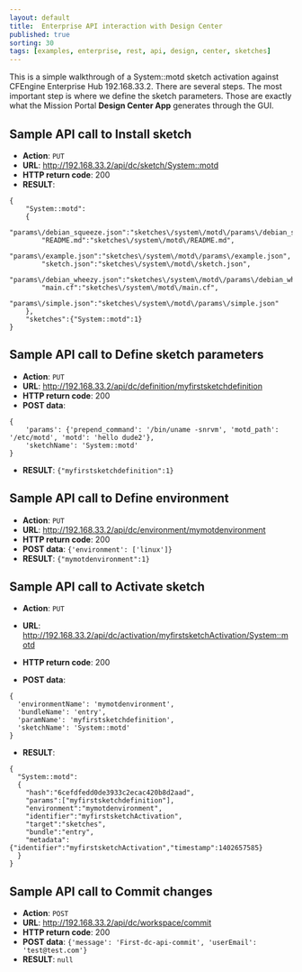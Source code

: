 ```yaml
---
layout: default
title:  Enterprise API interaction with Design Center
published: true
sorting: 30
tags: [examples, enterprise, rest, api, design, center, sketches]
---
```


This is a simple walkthrough of a System::motd sketch activation
against CFEngine Enterprise Hub 192.168.33.2. There are several steps.
The most important step is where we define the sketch parameters.
Those are exactly what the Mission Portal **Design Center App**
generates through the GUI.

## Sample API call to Install sketch
* **Action**: `PUT`
* **URL**: http://192.168.33.2/api/dc/sketch/System::motd
* **HTTP return code**: 200
* **RESULT**:

```
{
    "System::motd":
    {
        "params\/debian_squeeze.json":"sketches\/system\/motd\/params\/debian_squeeze.json",
        "README.md":"sketches\/system\/motd\/README.md",
        "params\/example.json":"sketches\/system\/motd\/params\/example.json",
        "sketch.json":"sketches\/system\/motd\/sketch.json",
        "params\/debian_wheezy.json":"sketches\/system\/motd\/params\/debian_wheezy.json",
        "main.cf":"sketches\/system\/motd\/main.cf",
        "params\/simple.json":"sketches\/system\/motd\/params\/simple.json"
    },
    "sketches":{"System::motd":1}
}
```

## Sample API call to Define sketch parameters
* **Action**: `PUT`
* **URL**: http://192.168.33.2/api/dc/definition/myfirstsketchdefinition
* **HTTP return code**: 200
* **POST data**:

```
{
    'params': {'prepend_command': '/bin/uname -snrvm', 'motd_path': '/etc/motd', 'motd': 'hello dude2'},
    'sketchName': 'System::motd'
}
```

* **RESULT**: ```{"myfirstsketchdefinition":1}```

## Sample API call to Define environment
* **Action**: `PUT`
* **URL**: http://192.168.33.2/api/dc/environment/mymotdenvironment
* **HTTP return code**: 200
* **POST data**: ```{'environment': ['linux']}```
* **RESULT**: ```{"mymotdenvironment":1}```

## Sample API call to Activate sketch
* **Action**: `PUT`
* **URL**: http://192.168.33.2/api/dc/activation/myfirstsketchActivation/System::motd
* **HTTP return code**: 200

* **POST data**:

```
{
  'environmentName': 'mymotdenvironment',
  'bundleName': 'entry',
  'paramName': 'myfirstsketchdefinition',
  'sketchName': 'System::motd'
}
```
* **RESULT**:

```
{
  "System::motd":
  {
    "hash":"6cefdfedd0de3933c2ecac420b8d2aad",
    "params":["myfirstsketchdefinition"],
    "environment":"mymotdenvironment",
    "identifier":"myfirstsketchActivation",
    "target":"sketches",
    "bundle":"entry",
    "metadata":{"identifier":"myfirstsketchActivation","timestamp":1402657585}
  }
}
```

## Sample API call to Commit changes
* **Action**: `POST`
* **URL**: http://192.168.33.2/api/dc/workspace/commit
* **HTTP return code**: 200
* **POST data**: ```{'message': 'First-dc-api-commit', 'userEmail': 'test@test.com'}```
* **RESULT**: ```null```
